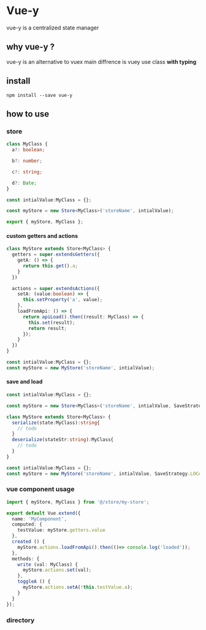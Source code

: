 # Vue-y

vue-y is a centralized state manager

## why vue-y ?

vue-y is an alternative to vuex
main diffrence is vuey use class **with typing**

## install

`npm install --save vue-y`

## how to use

### store

```ts
class MyClass {
  a?: boolean;

  b?: number;

  c?: string;

  d?: Date;
}

const intialValue:MyClass = {};

const myStore = new Store<MyClass>('storeName', intialValue);

export { myStore, MyClass };
```

#### custom getters and actions

```ts
class MyStore extends Store<MyClass> {
  getters = super.extendsGetters({
    getA: () => {
      return this.get().a;
    }
  })

  actions = super.extendsActions({
    setA: (value:boolean) => {
      this.setProperty('a', value);
    },
    loadFromApi: () => {
      return apiLoad().then((result: MyClass) => {
        this.set(result);
        return result;
      });
    }
  })
}

const intialValue:MyClass = {};
const myStore = new MyStore('storeName', intialValue);
```

#### save and load

```ts
const intialValue:MyClass = {};

const myStore = new Store<MyClass>('storeName', intialValue, SaveStrategy.SESSION);
```

```ts
class MyStore extends Store<MyClass> {
  serialize(state:MyClass):string{
    // todo
  }
  deserialize(stateStr:string):MyClass{
    // todo
  }
}

const intialValue:MyClass = {};
const myStore = new MyStore('storeName', intialValue, SaveStrategy.LOCAL);
```

### vue component usage

```ts
import { myStore, MyClass } from '@/store/my-store';

export default Vue.extend({
  name: 'MyComponent',
  computed: {
    testValue: myStore.getters.value
  },
  created () {
    myStore.actions.loadFromApi().then(()=> console.log('loaded'));
  },
  methods: {
    write (val: MyClass) {
      myStore.actions.set(val);
    },
    toggleA () {
      myStore.actions.setA(!this.testValue.a);
    }
  }
});
```

### directory